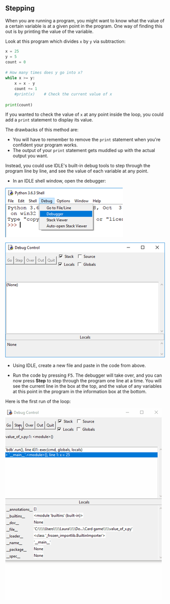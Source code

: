 ## Stepping

When you are running a program, you might want to know what the value of a certain variable is at a given point in the program. One way of finding this out is by printing the value of the variable.

Look at this program which divides `x` by `y` via subtraction:

```python
x = 25
y = 5
count = 0

# How many times does y go into x?
while x >= y:
    x = x - y
    count += 1
    #print(x)    # Check the current value of x

print(count)
```

If you wanted to check the value of `x` at any point inside the loop, you could add a `print` statement to display its value.

The drawbacks of this method are:
- You will have to remember to remove the `print` statement when you're confident your program works.
- The output of your `print` statement gets muddled up with the actual output you want.

Instead, you could use IDLE's built-in debug tools to step through the program line by line, and see the value of each variable at any point.

+ In an IDLE shell window, open the debugger:

![Open debugger](images/open-debugger.png)

![Debugger](images/debugger.png)

+ Using IDLE, create a new file and paste in the code from above.

+ Run the code by pressing <kbd>F5</kbd>. The debugger will take over, and you can now press **Step** to step through the program one line at a time. You will see the current line in the box at the top, and the value of any variables at this point in the program in the information box at the bottom.

Here is the first run of the loop:

![Step through program](images/step-through-program.gif)
